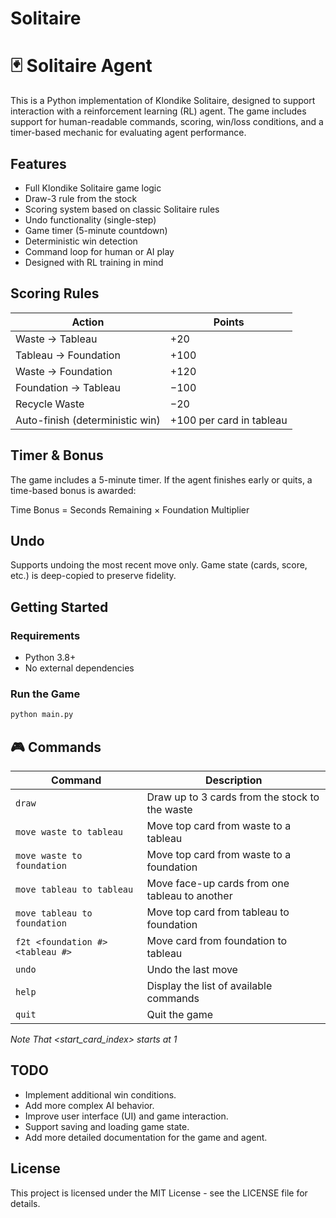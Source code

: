 # Solitaire

# 🃏 Solitaire Agent

This is a Python implementation of Klondike Solitaire, designed to support interaction with a reinforcement learning (RL) agent. The game includes support for human-readable commands, scoring, win/loss conditions, and a timer-based mechanic for evaluating agent performance.

## Features

- Full Klondike Solitaire game logic
- Draw-3 rule from the stock
- Scoring system based on classic Solitaire rules
- Undo functionality (single-step)
- Game timer (5-minute countdown)
- Deterministic win detection
- Command loop for human or AI play
- Designed with RL training in mind

## Scoring Rules

| Action                             | Points   |
|------------------------------------|----------|
| Waste → Tableau                    | +20      |
| Tableau → Foundation               | +100     |
| Waste → Foundation                 | +120     |
| Foundation → Tableau               | −100     |
| Recycle Waste                      | −20      |
| Auto-finish (deterministic win)   | +100 per card in tableau |

## Timer & Bonus

The game includes a 5-minute timer. If the agent finishes early or quits, a time-based bonus is awarded:

Time Bonus = Seconds Remaining × Foundation Multiplier

## Undo

Supports undoing the most recent move only. Game state (cards, score, etc.) is deep-copied to preserve fidelity.

## Getting Started

### Requirements

- Python 3.8+
- No external dependencies

### Run the Game

```bash
python main.py
```

## 🎮 Commands

| Command                  | Description                                            |
|--------------------------|--------------------------------------------------------|
| `draw`                   | Draw up to 3 cards from the stock to the waste         |
| `move waste to tableau	`        | Move top card from waste to a tableau                  |
| `move waste to foundation`     | Move top card from waste to a foundation               |
| `move tableau to tableau	`        | Move face-up cards from one tableau to another         |
| `move tableau to foundation	` | Move top card from tableau to foundation     |
| `f2t <foundation #> <tableau #>` | Move card from foundation to tableau         |
| `undo`                   | Undo the last move                                     |
|`help`                  | Display the list of available commands |
| `quit`                   | Quit the game                                          |

*Note That <start_card_index> starts at 1*

## TODO
- Implement additional win conditions.
- Add more complex AI behavior.
- Improve user interface (UI) and game interaction.
- Support saving and loading game state.
- Add more detailed documentation for the game and agent.

## License
This project is licensed under the MIT License - see the LICENSE file for details.
